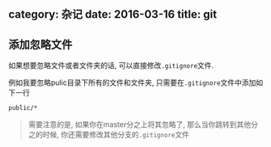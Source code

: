 category: 杂记
date: 2016-03-16
title: git
---

## 添加忽略文件
如果想要忽略文件或者文件夹的话, 可以直接修改`.gitignore`文件.

例如我要忽略pulic目录下所有的文件和文件夹, 只需要在`.gitignore`文件中添加如下一行
```bash
public/*
```
> 需要注意的是, 如果你在master分之上将其忽略了, 那么当你跳转到其他分之的时候, 你还需要修改其他分支的`.gitignore`文件
